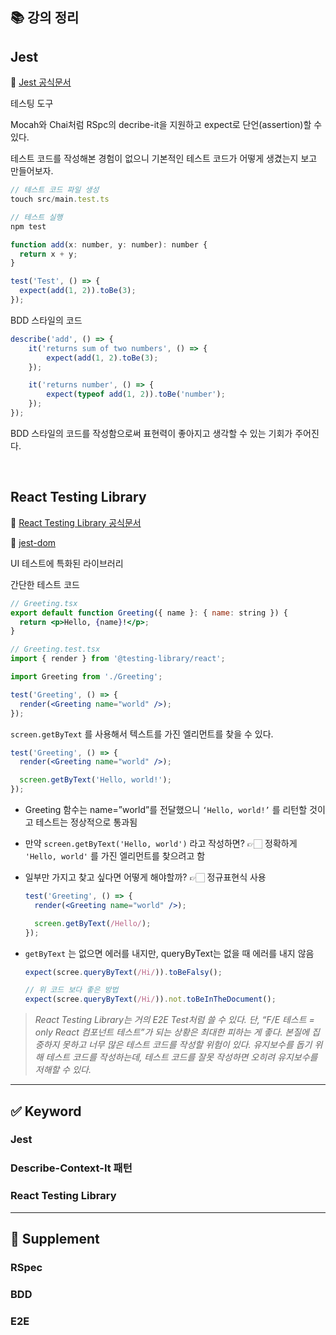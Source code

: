 ## 📚 강의 정리

## Jest

🚀 [Jest 공식문서](https://jestjs.io/)

테스팅 도구

Mocah와 Chai처럼 RSpc의 decribe-it을 지원하고 expect로 단언(assertion)할 수 있다.

테스트 코드를 작성해본 경험이 없으니 기본적인 테스트 코드가 어떻게 생겼는지 보고 만들어보자.

```jsx
// 테스트 코드 파일 생성
touch src/main.test.ts

// 테스트 실행
npm test
```

```jsx
function add(x: number, y: number): number {
  return x + y;
}

test('Test', () => {
  expect(add(1, 2)).toBe(3);
});
```

BDD 스타일의 코드

```jsx
describe('add', () => {
	it('returns sum of two numbers', () => {
		expect(add(1, 2).toBe(3);
	});

	it('returns number', () => {
		expect(typeof add(1, 2)).toBe('number');
	});
});
```

BDD 스타일의 코드를 작성함으로써 표현력이 좋아지고 생각할 수 있는 기회가 주어진다.

<br>

## React Testing Library

🚀 [React Testing Library 공식문서](https://testing-library.com/docs/react-testing-library/intro/)

🚀 [jest-dom](https://testing-library.com/docs/ecosystem-jest-dom/)

UI 테스트에 특화된 라이브러리

간단한 테스트 코드

```jsx
// Greeting.tsx
export default function Greeting({ name }: { name: string }) {
  return <p>Hello, {name}!</p>;
}

// Greeting.test.tsx
import { render } from '@testing-library/react';

import Greeting from './Greeting';

test('Greeting', () => {
  render(<Greeting name="world" />);
});
```

`screen.getByText` 를 사용해서 텍스트를 가진 엘리먼트를 찾을 수 있다.

```jsx
test('Greeting', () => {
  render(<Greeting name="world" />);

  screen.getByText('Hello, world!');
});
```

- Greeting 함수는 name=”world”를 전달했으니 `‘Hello, world!’` 를 리턴할 것이고 테스트는 정상적으로 통과됨
- 만약 `screen.getByText('Hello, world')` 라고 작성하면? 👉🏻 정확하게 `'Hello, world'` 를 가진 엘리먼트를 찾으려고 함
- 일부만 가지고 찾고 싶다면 어떻게 해야할까? 👉🏻 정규표현식 사용

  ```jsx
  test('Greeting', () => {
    render(<Greeting name="world" />);

    screen.getByText(/Hello/);
  });
  ```

- `getByText` 는 없으면 에러를 내지만, queryByText는 없을 때 에러를 내지 않음

  ```jsx
  expect(scree.queryByText(/Hi/)).toBeFalsy();

  // 위 코드 보다 좋은 방법
  expect(scree.queryByText(/Hi/)).not.toBeInTheDocument();
  ```

> _React Testing Library는 거의 E2E Test처럼 쓸 수 있다. 단, “F/E 테스트 = only React 컴포넌트 테스트”가 되는 상황은 최대한 피하는 게 좋다. 본질에 집중하지 못하고 너무 많은 테스트 코드를 작성할 위험이 있다. 유지보수를 돕기 위해 테스트 코드를 작성하는데, 테스트 코드를 잘못 작성하면 오히려 유지보수를 저해할 수 있다._

---

## ✅ Keyword

### Jest

### Describe-Context-It 패턴

### React Testing Library

---

## 🐋 Supplement

### RSpec

### BDD

### E2E
